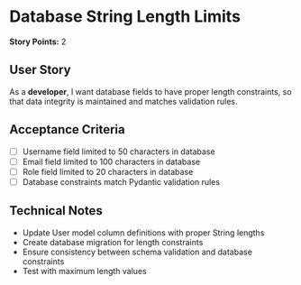 # Database String Length Limits

**Story Points:** 2

## User Story
As a **developer**, I want database fields to have proper length constraints, so that data integrity is maintained and matches validation rules.

## Acceptance Criteria
- [ ] Username field limited to 50 characters in database
- [ ] Email field limited to 100 characters in database
- [ ] Role field limited to 20 characters in database
- [ ] Database constraints match Pydantic validation rules

## Technical Notes
- Update User model column definitions with proper String lengths
- Create database migration for length constraints
- Ensure consistency between schema validation and database constraints
- Test with maximum length values 